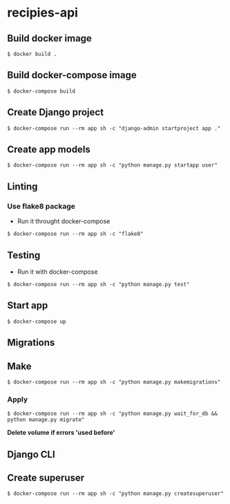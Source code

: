 # recipies-api

## Build docker image

`$ docker build .`

## Build docker-compose image

`$ docker-compose build`

## Create Django project

`$ docker-compose run --rm app sh -c "django-admin startproject app ."`

## Create app models

`$ docker-compose run --rm app sh -c "python manage.py startapp user"`

## Linting

### Use flake8 package

- Run it throught docker-compose

`$ docker-compose run --rm app sh -c "flake8"`

## Testing

- Run it with docker-compose

`$ docker-compose run --rm app sh -c "python manage.py test"`

## Start app

`$ docker-compose up`

## Migrations

## Make

`$ docker-compose run --rm app sh -c "python manage.py makemigrations"`

### Apply

`$ docker-compose run --rm app sh -c "python manage.py wait_for_db && python manage.py migrate"`

**Delete volume if errors 'used before'**

## Django CLI

## Create superuser

`$ docker-compose run --rm app sh -c "python manage.py createsuperuser"`